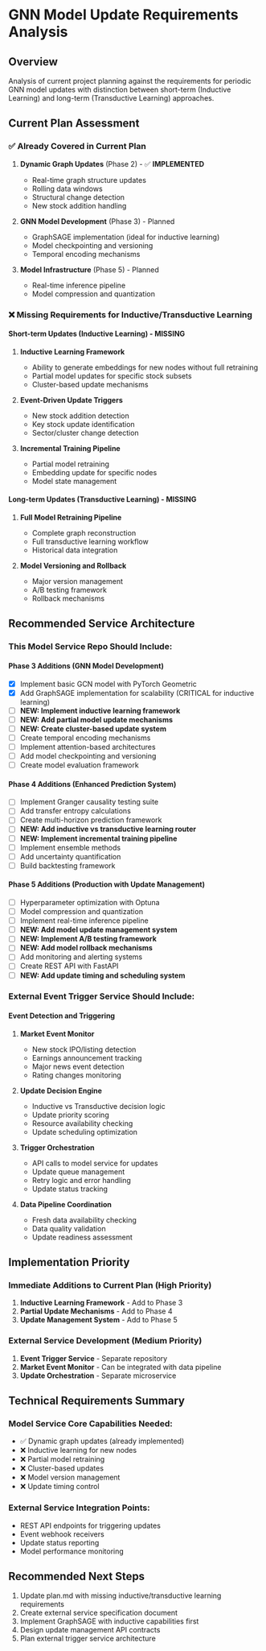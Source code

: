 # GNN Model Update Requirements Analysis

## Overview
Analysis of current project planning against the requirements for periodic GNN model updates with distinction between short-term (Inductive Learning) and long-term (Transductive Learning) approaches.

## Current Plan Assessment

### ✅ Already Covered in Current Plan
1. **Dynamic Graph Updates** (Phase 2) - ✅ **IMPLEMENTED**
   - Real-time graph structure updates
   - Rolling data windows
   - Structural change detection
   - New stock addition handling

2. **GNN Model Development** (Phase 3) - Planned
   - GraphSAGE implementation (ideal for inductive learning)
   - Model checkpointing and versioning
   - Temporal encoding mechanisms

3. **Model Infrastructure** (Phase 5) - Planned
   - Real-time inference pipeline
   - Model compression and quantization

### ❌ Missing Requirements for Inductive/Transductive Learning

#### Short-term Updates (Inductive Learning) - MISSING
1. **Inductive Learning Framework**
   - Ability to generate embeddings for new nodes without full retraining
   - Partial model updates for specific stock subsets
   - Cluster-based update mechanisms

2. **Event-Driven Update Triggers**
   - New stock addition detection
   - Key stock update identification
   - Sector/cluster change detection

3. **Incremental Training Pipeline**
   - Partial model retraining
   - Embedding update for specific nodes
   - Model state management

#### Long-term Updates (Transductive Learning) - MISSING
1. **Full Model Retraining Pipeline**
   - Complete graph reconstruction
   - Full transductive learning workflow
   - Historical data integration

2. **Model Versioning and Rollback**
   - Major version management
   - A/B testing framework
   - Rollback mechanisms

## Recommended Service Architecture

### This Model Service Repo Should Include:

#### Phase 3 Additions (GNN Model Development)
- [x] Implement basic GCN model with PyTorch Geometric
- [x] Add GraphSAGE implementation for scalability (CRITICAL for inductive learning)
- [ ] **NEW: Implement inductive learning framework**
- [ ] **NEW: Add partial model update mechanisms**
- [ ] **NEW: Create cluster-based update system**
- [ ] Create temporal encoding mechanisms
- [ ] Implement attention-based architectures
- [ ] Add model checkpointing and versioning
- [ ] Create model evaluation framework

#### Phase 4 Additions (Enhanced Prediction System)
- [ ] Implement Granger causality testing suite
- [ ] Add transfer entropy calculations
- [ ] Create multi-horizon prediction framework
- [ ] **NEW: Add inductive vs transductive learning router**
- [ ] **NEW: Implement incremental training pipeline**
- [ ] Implement ensemble methods
- [ ] Add uncertainty quantification
- [ ] Build backtesting framework

#### Phase 5 Additions (Production with Update Management)
- [ ] Hyperparameter optimization with Optuna
- [ ] Model compression and quantization
- [ ] Implement real-time inference pipeline
- [ ] **NEW: Add model update management system**
- [ ] **NEW: Implement A/B testing framework**
- [ ] **NEW: Add model rollback mechanisms**
- [ ] Add monitoring and alerting systems
- [ ] Create REST API with FastAPI
- [ ] **NEW: Add update timing and scheduling system**

### External Event Trigger Service Should Include:

#### Event Detection and Triggering
1. **Market Event Monitor**
   - New stock IPO/listing detection
   - Earnings announcement tracking
   - Major news event detection
   - Rating changes monitoring

2. **Update Decision Engine**
   - Inductive vs Transductive decision logic
   - Update priority scoring
   - Resource availability checking
   - Update scheduling optimization

3. **Trigger Orchestration**
   - API calls to model service for updates
   - Update queue management
   - Retry logic and error handling
   - Update status tracking

4. **Data Pipeline Coordination**
   - Fresh data availability checking
   - Data quality validation
   - Update readiness assessment

## Implementation Priority

### Immediate Additions to Current Plan (High Priority)
1. **Inductive Learning Framework** - Add to Phase 3
2. **Partial Update Mechanisms** - Add to Phase 4
3. **Update Management System** - Add to Phase 5

### External Service Development (Medium Priority)
1. **Event Trigger Service** - Separate repository
2. **Market Event Monitor** - Can be integrated with data pipeline
3. **Update Orchestration** - Separate microservice

## Technical Requirements Summary

### Model Service Core Capabilities Needed:
- ✅ Dynamic graph updates (already implemented)
- ❌ Inductive learning for new nodes
- ❌ Partial model retraining
- ❌ Cluster-based updates
- ❌ Model version management
- ❌ Update timing control

### External Service Integration Points:
- REST API endpoints for triggering updates
- Event webhook receivers
- Update status reporting
- Model performance monitoring

## Recommended Next Steps
1. Update plan.md with missing inductive/transductive learning requirements
2. Create external service specification document
3. Implement GraphSAGE with inductive capabilities first
4. Design update management API contracts
5. Plan external trigger service architecture